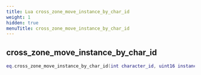 ```yaml
---
title: Lua cross_zone_move_instance_by_char_id
weight: 1
hidden: true
menuTitle: cross_zone_move_instance_by_char_id
---
```

## cross_zone_move_instance_by_char_id
```lua
eq.cross_zone_move_instance_by_char_id(int character_id, uint16 instance_id) -- void
```
